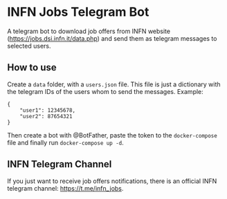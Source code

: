 # INFN Jobs Telegram Bot

A telegram bot to download job offers from INFN website (https://jobs.dsi.infn.it/data.php) and send them as telegram messages to selected users.

## How to use

Create a `data` folder, with a `users.json` file. This file is just a dictionary with the telegram IDs of the users whom to send the messages. Example:

```
{
    "user1": 12345678,
    "user2": 87654321
}
```

Then create a bot with @BotFather, paste the token to the ``docker-compose`` file and finally run ``docker-compose up -d``.

## INFN Telegram Channel

If you just want to receive job offers notifications, there is an official INFN telegram channel: https://t.me/infn_jobs.
